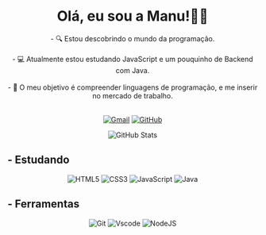 ## <h1 align="center">Olá, eu sou a Manu!👋🏼</h1>

<div align="center">
   - 🔍 Estou descobrindo o mundo da programação. <br> <br>
   - 💻 Atualmente estou estudando JavaScript e um pouquinho de Backend com Java.<br> <br>
   - 🔭 O meu objetivo é compreender linguagens de programação, e me inserir no mercado de trabalho.<br> <br>
</div>
 
<div align="center">

 [![Gmail](https://img.shields.io/badge/Gmail-000000?style=for-the-badge&logo=gmail&logoColor=white)](mailto:manoehlla@gmail.com)
 [![GitHub](https://img.shields.io/badge/GitHub-000000?style=for-the-badge&logo=github&logoColor=white)](https://github.com/manuprins) 
</div>
 
<div align="center">
 
  ![GitHub Stats](https://github-readme-stats.vercel.app/api?username=manuprins&theme=transparent&bg_color=000&border_color=8B008B&show_icons=true&icon_color=8B008B&title_color=8B008B&text_color=006400&hide_title=true) 
</div>
  
 ## - Estudando
 
 <div align="center">

 ![HTML5](https://img.shields.io/badge/HTML5-8B008B?style=for-the-badge&logo=html5&logoColor=white)
 ![CSS3](https://img.shields.io/badge/CSS3-06400B?style=for-the-badge&logo=css3&logoColor=white)
 ![JavaScript](https://img.shields.io/badge/JavaScript-8B008B?style=for-the-badge&logo=javascript&logoColor=white)
 ![Java](https://img.shields.io/badge/java-06400B.svg?style=for-the-badge&logo=openjdk&logoColor=white)
</div>

## - Ferramentas 
<div align="center">

![Git](https://img.shields.io/badge/GIT-06400B?style=for-the-badge&logo=git&logoColor=white)
![Vscode](https://img.shields.io/badge/Vscode-8B008B?style=for-the-badge&logo=visual-studio-code&logoColor=white)
![NodeJS](https://img.shields.io/badge/node.js-06400B?style=for-the-badge&logo=node.js&logoColor=white)
</div>

